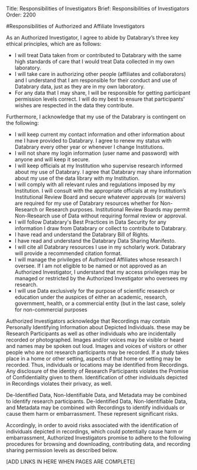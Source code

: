 Title: Responsibilities of Investigators
Brief: Responsibilities of Investigators
Order: 2200


#Responsibilities of Authorized and Affiliate Investigators

As an Authorized Investigator, I agree to abide by Databrary’s three key ethical principles, which are as follows:

- I will treat Data taken from or contributed to Databrary with the same high standards of care that I would treat Data collected in my own laboratory.
- I will take care in authorizing other people (affiliates and collaborators) and I understand that I am responsible for their conduct and use of Databrary data, just as they are in my own laboratory.
- For any data that I may share, I will be responsible for getting participant permission levels correct. I will do my best to ensure that participants' wishes are respected in the data they contribute.

Furthermore, I acknowledge that my use of the Databrary is contingent on the following:

- I will keep current my contact information and other information about me I have provided to Databrary. I agree to renew my status with Databrary every other year or whenever I change Institutions.
- I will not share my login information (user name and password) with anyone and will keep it secure.
- I will keep officials at my Institution who supervise research informed about my use of Databrary. I agree that Databrary may share information about my use of the data library with my Institution.
- I will comply with all relevant rules and regulations imposed by my Institution. I will consult with the appropriate officials at my Institution’s Institutional Review Board and secure whatever approvals (or waivers) are required for my use of Databrary resources whether for Non-Research or Research purposes. Institutional Review Boards may permit Non-Research use of Data without requiring formal review or approval.
- I will follow Databrary's Best Practices in Data Security for any information I draw from Databrary or collect to contribute to Databrary.
- I have read and understand the Databrary Bill of Rights.
- I have read and understand the Databrary Data Sharing Manifesto.
- I will cite all Databrary resources I use in my scholarly work. Databrary will provide a recommended citation format.
- I will manage the privileges of Authorized Affiliates whose research I oversee. If I am not eligible to be named or not approved as an Authorized Investigator, I understand that my access privileges may be managed or restricted by the Authorized Investigator who oversees my research.
- I will use Data exclusively for the purpose of scientific research or education under the auspices of either an academic, research, government, health, or a commercial entity (but in the last case, solely for non-commercial purposes

Authorized Investigators acknowledge that Recordings may contain Personally Identifying Information about Depicted Individuals. these may be Research Participants as well as other individuals who are incidentally recorded or photographed. 
Images and/or voices may be visible or heard and names may be spoken out loud. 
Images and voices of visitors or other people who are not research participants may be recorded. 
If a study takes place in a home or other setting, aspects of that home or setting may be recorded. 
Thus, individuals or locations may be identified from Recordings. 
Any disclosure of the identity of Research Participants violates the Promise of Confidentiality given to them. 
Identification of other individuals depicted in Recordings violates their privacy, as well.

De-Identified Data, Non-Identifiable Data, and Metadata may be combined to identify research participants. De-Identified Data, Non-Identifiable Data, and Metadata may be combined with Recordings to identify individuals or cause them harm or embarrassment. These represent significant risks. 

Accordingly, in order to avoid risks associated with the identification of individuals depicted in recordings, which could potentially cause harm or embarrassment, Authorized Investigators promise to adhere to the following procedures for browsing and downloading, contributing data, and recording sharing permission levels as described below.

[ADD LINKS IN HERE WHEN PAGES ARE COMPLETE]